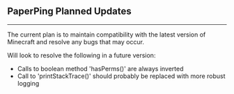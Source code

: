 PaperPing Planned Updates
-
--------------------------------------------------------------------------------------------------------------------------------------------------------------------------------------------------------------------------------------------------------------------------------------------------

The current plan is to maintain compatibility with the latest version of Minecraft and resolve any bugs that may occur.

Will look to resolve the following in a future version:
- Calls to boolean method 'hasPerms()' are always inverted
- Call to 'printStackTrace()' should probably be replaced with more robust logging